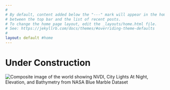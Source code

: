 ```yaml
---
#
# By default, content added below the "---" mark will appear in the home page
# between the top bar and the list of recent posts.
# To change the home page layout, edit the _layouts/home.html file.
# See: https://jekyllrb.com/docs/themes/#overriding-theme-defaults
#
layout: default #home
---
```

# Under Construction
![Composite image of the world showing NVDI, City Lights At Night, Elevation, and Bathymetry from NASA Blue Marble Dataset]({{site.url}}assets/images/2022-11-20/NDVIWORLD.jpg "NDVIWORLD")
